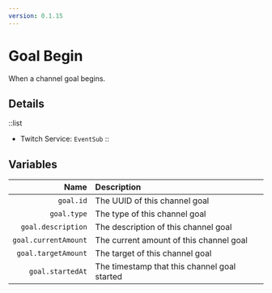 ```yaml
---
version: 0.1.15
---
```


# Goal Begin
When a channel goal begins.

## Details
::list
- Twitch Service: `EventSub`
::

## Variables
Name | Description
----:|:------------
`goal.id` | The UUID of this channel goal
`goal.type` | The type of this channel goal
`goal.description` | The description of this channel goal
`goal.currentAmount` | The current amount of this channel goal
`goal.targetAmount` | The target of this channel goal
`goal.startedAt` | The timestamp that this channel goal started